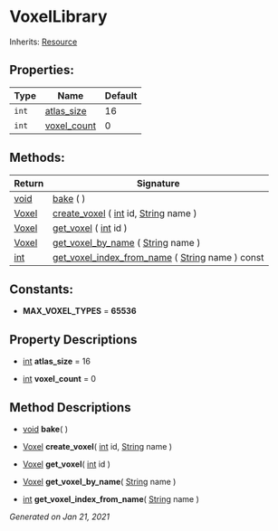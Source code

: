 # VoxelLibrary

Inherits: [Resource](https://docs.godotengine.org/en/stable/classes/class_resource.html)




## Properties: 


Type   | Name                           | Default 
------ | ------------------------------ | --------
`int`  | [atlas_size](#i_atlas_size)    | 16      
`int`  | [voxel_count](#i_voxel_count)  | 0       
<p></p>

## Methods: 


Return                                                                | Signature                                                                                                                                                                                     
--------------------------------------------------------------------- | ----------------------------------------------------------------------------------------------------------------------------------------------------------------------------------------------
[void](#)                                                             | [bake](#i_bake) ( )                                                                                                                                                                           
[Voxel](Voxel.md)                                                     | [create_voxel](#i_create_voxel) ( [int](https://docs.godotengine.org/en/stable/classes/class_int.html) id, [String](https://docs.godotengine.org/en/stable/classes/class_string.html) name )  
[Voxel](Voxel.md)                                                     | [get_voxel](#i_get_voxel) ( [int](https://docs.godotengine.org/en/stable/classes/class_int.html) id )                                                                                         
[Voxel](Voxel.md)                                                     | [get_voxel_by_name](#i_get_voxel_by_name) ( [String](https://docs.godotengine.org/en/stable/classes/class_string.html) name )                                                                 
[int](https://docs.godotengine.org/en/stable/classes/class_int.html)  | [get_voxel_index_from_name](#i_get_voxel_index_from_name) ( [String](https://docs.godotengine.org/en/stable/classes/class_string.html) name ) const                                           
<p></p>

## Constants: 

- **MAX_VOXEL_TYPES** = **65536**

## Property Descriptions

- [int](https://docs.godotengine.org/en/stable/classes/class_int.html)<span id="i_atlas_size"></span> **atlas_size** = 16


- [int](https://docs.godotengine.org/en/stable/classes/class_int.html)<span id="i_voxel_count"></span> **voxel_count** = 0


## Method Descriptions

- [void](#)<span id="i_bake"></span> **bake**( ) 



- [Voxel](Voxel.md)<span id="i_create_voxel"></span> **create_voxel**( [int](https://docs.godotengine.org/en/stable/classes/class_int.html) id, [String](https://docs.godotengine.org/en/stable/classes/class_string.html) name ) 



- [Voxel](Voxel.md)<span id="i_get_voxel"></span> **get_voxel**( [int](https://docs.godotengine.org/en/stable/classes/class_int.html) id ) 



- [Voxel](Voxel.md)<span id="i_get_voxel_by_name"></span> **get_voxel_by_name**( [String](https://docs.godotengine.org/en/stable/classes/class_string.html) name ) 



- [int](https://docs.godotengine.org/en/stable/classes/class_int.html)<span id="i_get_voxel_index_from_name"></span> **get_voxel_index_from_name**( [String](https://docs.godotengine.org/en/stable/classes/class_string.html) name ) 



_Generated on Jan 21, 2021_
